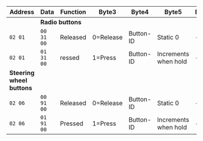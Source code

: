 

| Address | Data | Function | Byte3 | Byte4 | Byte5 | Byte6 | Byte7 | Byte8 |
| ------- | ---- | -------- | ----- | ----- | ----- | ----- | ----- | ----- |
| <td colspan=3>**Radio buttons**</td> |
| `02 01` | `00 31 00` | Released | 0=Release | Button-ID | Static 0 | - | - | - |
| `02 01` | `01 31 00` | ressed | 1=Press | Button-ID | Increments when hold | - | - | - |
| **Steering wheel buttons** ||
| `02 06` | `00 91 00` | Released | 0=Release | Button-ID | Static 0 | - | - | - |
| `02 06` | `01 91 00` | Pressed | 1=Press | Button-ID | Increments when hold | - | - | - |
